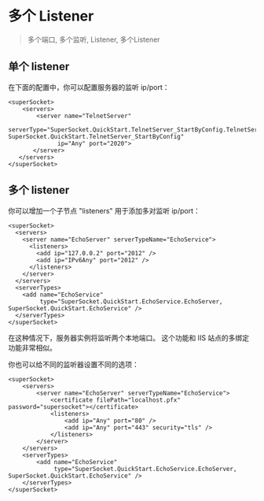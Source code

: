 # 多个 Listener

> 多个端口, 多个监听, Listener, 多个Listener

## 单个 listener
在下面的配置中，你可以配置服务器的监听 ip/port：

    <superSocket>
        <servers>
            <server name="TelnetServer"
                  serverType="SuperSocket.QuickStart.TelnetServer_StartByConfig.TelnetServer, SuperSocket.QuickStart.TelnetServer_StartByConfig"
                  ip="Any" port="2020">
           </server>
       </servers>
    </superSocket>

## 多个 listener
你可以增加一个子节点 "listeners" 用于添加多对监听 ip/port：

    <superSocket>
      <servers>
        <server name="EchoServer" serverTypeName="EchoService">
          <listeners>
            <add ip="127.0.0.2" port="2012" />
            <add ip="IPv6Any" port="2012" />
          </listeners>
        </server>
      </servers>
      <serverTypes>
        <add name="EchoService"
             type="SuperSocket.QuickStart.EchoService.EchoServer, SuperSocket.QuickStart.EchoService" />
      </serverTypes>
    </superSocket>

在这种情况下，服务器实例将监听两个本地端口。 这个功能和 IIS 站点的多绑定功能非常相似。

你也可以给不同的监听器设置不同的选项：

    <superSocket>
        <servers>
            <server name="EchoServer" serverTypeName="EchoService">
                <certificate filePath="localhost.pfx" password="supersocket"></certificate>
                <listeners>
                    <add ip="Any" port="80" />
                    <add ip="Any" port="443" security="tls" />
                </listeners>
            </server>
        </servers>
        <serverTypes>
            <add name="EchoService"
                 type="SuperSocket.QuickStart.EchoService.EchoServer, SuperSocket.QuickStart.EchoService" />
        </serverTypes>
    </superSocket>
